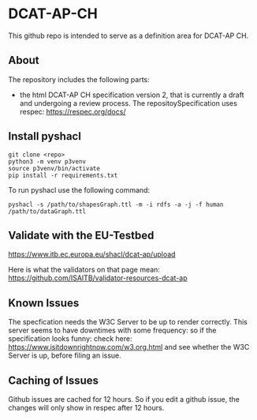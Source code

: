 # DCAT-AP-CH

This github repo is intended to serve as a definition area for DCAT-AP CH.

## About

The repository includes the following parts:

- the html DCAT-AP CH specification version 2, that is currently a draft and undergoing a review 
  process.
The repositoySpecification uses respec: https://respec.org/docs/



## Install pyshacl

```
git clone <repo>
python3 -m venv p3venv
source p3venv/bin/activate
pip install -r requirements.txt
```

To run pyshacl use the following command:

```
pyshacl -s /path/to/shapesGraph.ttl -m -i rdfs -a -j -f human /path/to/dataGraph.ttl
```

## Validate with the EU-Testbed

https://www.itb.ec.europa.eu/shacl/dcat-ap/upload

Here is what the validators on that page mean: https://github.com/ISAITB/validator-resources-dcat-ap

## Known Issues

The specfication needs the W3C Server to be up to render correctly. This server
seems to have downtimes with some frequency: so if the specification looks funny:
check here: https://www.isitdownrightnow.com/w3.org.html and see whether the W3C Server is up,
before filing an issue.

## Caching of Issues

Github issues are cached for 12 hours. So if you edit a github issue, the changes will only show in respec
after 12 hours.
